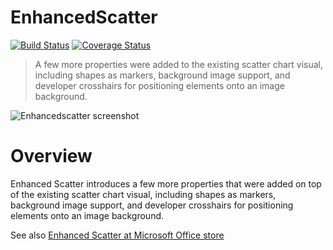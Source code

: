 # EnhancedScatter
[![Build Status](https://travis-ci.org/Microsoft/powerbi-visuals-enhancedscatter.svg?branch=master)](https://travis-ci.org/Microsoft/powerbi-visuals-enhancedscatter) [![Coverage Status](https://coveralls.io/repos/github/Microsoft/powerbi-visuals-enhancedscatter/badge.svg?branch=master)](https://coveralls.io/github/Microsoft/powerbi-visuals-enhancedscatter?branch=master)

> A few more properties were added to the existing scatter chart visual, including shapes as markers, background image support, and developer crosshairs for positioning elements onto an image background.

![Enhancedscatter screenshot](https://az158878.vo.msecnd.net/marketing/Partner_21474836617/Product_42949680583/Asset_0cad021d-23b9-448a-91f1-335124efa05d/EnhancedScatterscreenshot1.png)

# Overview
Enhanced Scatter introduces a few more properties that were added on top of the existing scatter chart visual, including shapes as markers, background image support, and developer crosshairs for positioning elements onto an image background.

See also [Enhanced Scatter at Microsoft Office store](https://store.office.com/en-us/app.aspx?assetid=WA104380762&sourcecorrid=dfd34541-621e-4f3b-a6ab-398e528af4ab&searchapppos=0&ui=en-US&rs=en-US&ad=US&appredirect=false)
